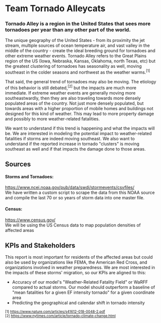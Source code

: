 # Team Tornado Alleycats
### Tornado Alley is a region in the United States that sees more tornadoes per year than any other part of the world. 
The unique geography of the United States - from its proximity the jet stream, multiple sources of ocean temperature air, and vast valley in the middle of the country - create the ideal breeding ground for tornadoes and other extreme weather events. Tornado Alley refers to the Great Plains region of the US (Iowa, Nebraska, Kansas, Oklahoma, north Texas, etc) but the greatest clustering of tornadoes has seasonality as well, moving southeast in the colder seasons and northwest as the weather warms.<sup>[1]</sup> 

That said, the general trend of tornadoes may also be moving. The etiology of this behavior is still debated,<sup>[2]</sup> but the impacts are much more immediate. If extreme weather events are generally moving more southeastwardly, then they are also traveling towards more densely populated areas of the country. Not just more densely populated, but towards areas with a higher proportion of mobile homes and buildings not designed for this kind of weather. This may lead to more property damage and possibly to more weather-related fatalities.

We want to understand if this trend is happening and what the impacts will be. We are interested in modeling the potential impact to weather-related fatalities if storms are indeed moving southeast. We also want to understand if the reported increase in tornado "clusters" is moving southeast as well and if that impacts the damage done to those areas. 

## Sources
#### Storms and Tornadoes: 
https://www.ncei.noaa.gov/pub/data/swdi/stormevents/csvfiles/  
We have written a custom script to scrape the data from this NOAA source and compile the last 70 or so years of storm data into one master file. 

#### Census: 
https://www.census.gov/  
We will be using the US Census data to map population densities of affected areas

## KPIs and Stakeholders
This report is most important for residents of the affected areas but could also be used by organizations like FEMA, the American Red Cross, and organizations involved in weather preparedness. We are most interested in the impacts of these storms' migration, so our KPIs are aligned to this:
* Accuracy of our model's "Weather-Related Fatality Field" or WaRFF compared to actual storms. Our model should outperform a baseline of "mean fatalities for a given EF intensity tornado" for a given coordinate area
* Predicting the geographical and calendar shift in tornado intensity 

<sub>[1] https://www.nature.com/articles/s41612-018-0048-2.pdf </sub>  
<sub>[2] https://www.nytimes.com/article/tornado-climate-change.html </sub>